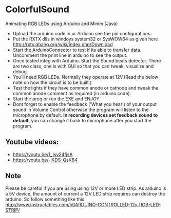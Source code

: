 # ColorfulSound
Animating RGB LEDs using Arduino and Minim (Java)

* Upload the arduino code in ur Arduino see the pin configurations.
* Put the RXTX dlls in windoys system32 or SysWOW64 as given here <a href='http://rxtx.qbang.org/wiki/index.php/Download'>http://rxtx.qbang.org/wiki/index.php/Download</a>
* Start the ArduinoConnector to test if its able to transfer data. Uncomment the print line in arduino to see the output.
* Once tested integ with Arduino. Start the Sound beats detector. There are two class, one is with GUI so that you can tweak, visualize and debug.
* You'll need RGB LEDs. Normally they operate at 12V.(Read the below note on how the circuit is to be built.)
* Test the lights if they have common anode or cathode and tweak the common anode comment as required (in arduino code).
* Start the prog or run the EXE and ENJOY.
* Dont forget to enable the feedback ('What you hear') of your output sound in Volume Control otherwise the program will listen to the microphone by default. **In recording devices set feedback sound to default**, you can change it back to microphone after you start the program. 


## Youtube videos:
* <a href='https://youtu.be/1_jsy24fjsA'>https://youtu.be/1_jsy24fjsA</a>
* <a href='https://youtu.be/-lKDS-QsK64'>https://youtu.be/-lKDS-QsK64</a>

## Note
Please be careful if you are using using 12V or more LED strip. As arduino is a 5V device, the amount of current a 12V LED strip requires can destroy the arduino. So follow something like this: <a href='http://www.instructables.com/id/ARDUINO-CONTROLLED-12v-RGB-LED-STRIP/'>http://www.instructables.com/id/ARDUINO-CONTROLLED-12v-RGB-LED-STRIP/</a>
